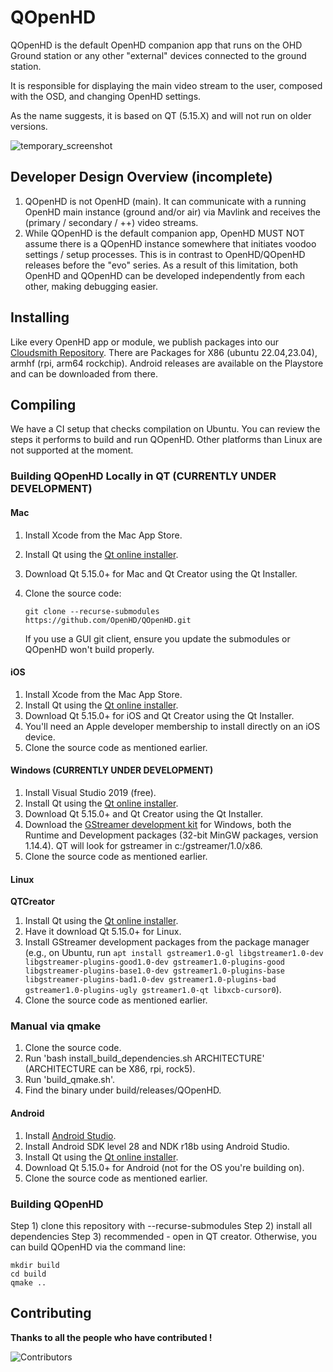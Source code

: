 # QOpenHD

QOpenHD is the default OpenHD companion app that runs on the OHD Ground station or any other "external" devices connected to the ground station.

It is responsible for displaying the main video stream to the user, composed with the OSD, and changing OpenHD settings.

As the name suggests, it is based on QT (5.15.X) and will not run on older versions.

![temporary_screenshot](https://1945119839-files.gitbook.io/~/files/v0/b/gitbook-x-prod.appspot.com/o/spaces%2F8RIMU39m4Gt1vqzzt4lm%2Fuploads%2Fgit-blob-353dff94866ae2d4a81fa3329bf93290a0271b42%2FNorbertScreenshot.png?alt=media)

## Developer Design Overview (incomplete)

1. QOpenHD is not OpenHD (main). It can communicate with a running OpenHD main instance (ground and/or air) via Mavlink and receives the (primary / secondary / ++) video streams.
2. While QOpenHD is the default companion app, OpenHD MUST NOT assume there is a QOpenHD instance somewhere that initiates voodoo settings / setup processes. This is in contrast to OpenHD/QOpenHD releases before the "evo" series. As a result of this limitation, both OpenHD and QOpenHD can be developed independently from each other, making debugging easier.

## Installing

Like every OpenHD app or module, we publish packages into our [Cloudsmith Repository](https://cloudsmith.io/~openhd/repos/openhd-2-3-evo/). There are Packages for X86 (ubuntu 22.04,23.04), armhf (rpi, arm64 rockchip). Android releases are available on the Playstore and can be downloaded from there.

## Compiling

We have a CI setup that checks compilation on Ubuntu. You can review the steps it performs to build and run QOpenHD. Other platforms than Linux are not supported at the moment.

### Building QOpenHD Locally in QT (CURRENTLY UNDER DEVELOPMENT)

#### Mac

1. Install Xcode from the Mac App Store.
2. Install Qt using the [Qt online installer](https://www.qt.io/download-qt-installer).
3. Download Qt 5.15.0+ for Mac and Qt Creator using the Qt Installer.
4. Clone the source code:

    ```
    git clone --recurse-submodules https://github.com/OpenHD/QOpenHD.git
    ```

    If you use a GUI git client, ensure you update the submodules or QOpenHD won't build properly.

#### iOS

1. Install Xcode from the Mac App Store.
2. Install Qt using the [Qt online installer](https://www.qt.io/download-qt-installer).
3. Download Qt 5.15.0+ for iOS and Qt Creator using the Qt Installer.
4. You'll need an Apple developer membership to install directly on an iOS device.
5. Clone the source code as mentioned earlier.

#### Windows (CURRENTLY UNDER DEVELOPMENT)

1. Install Visual Studio 2019 (free).
2. Install Qt using the [Qt online installer](https://www.qt.io/download-qt-installer).
3. Download Qt 5.15.0+ and Qt Creator using the Qt Installer.
4. Download the [GStreamer development kit](https://gstreamer.freedesktop.org/download/) for Windows, both the Runtime and Development packages (32-bit MinGW packages, version 1.14.4). QT will look for gstreamer in c:/gstreamer/1.0/x86.
5. Clone the source code as mentioned earlier.

#### Linux

**QTCreator**

1. Install Qt using the [Qt online installer](https://www.qt.io/download-qt-installer).
2. Have it download Qt 5.15.0+ for Linux.
3. Install GStreamer development packages from the package manager (e.g., on Ubuntu, run `apt install gstreamer1.0-gl libgstreamer1.0-dev libgstreamer-plugins-good1.0-dev gstreamer1.0-plugins-good libgstreamer-plugins-base1.0-dev gstreamer1.0-plugins-base libgstreamer-plugins-bad1.0-dev gstreamer1.0-plugins-bad gstreamer1.0-plugins-ugly gstreamer1.0-qt libxcb-cursor0`).
4. Clone the source code as mentioned earlier.

### Manual via qmake

1. Clone the source code.
2. Run 'bash install_build_dependencies.sh ARCHITECTURE' (ARCHITECTURE can be X86, rpi, rock5).
3. Run 'build_qmake.sh'.
4. Find the binary under build/releases/QOpenHD.

#### Android

1. Install [Android Studio](https://developer.android.com/studio).
2. Install Android SDK level 28 and NDK r18b using Android Studio.
3. Install Qt using the [Qt online installer](https://www.qt.io/download-qt-installer).
4. Download Qt 5.15.0+ for Android (not for the OS you're building on).
5. Clone the source code as mentioned earlier.

### Building QOpenHD

Step 1) clone this repository with --recurse-submodules
Step 2) install all dependencies 
Step 3) recommended - open in QT creator. Otherwise, you can build QOpenHD via the command line:
```
mkdir build
cd build
qmake ..
```

## Contributing

**Thanks to all the people who have contributed !**

![Contributors](https://fra1.digitaloceanspaces.com/openhd-images/uploads/QOpenHD.svg)
